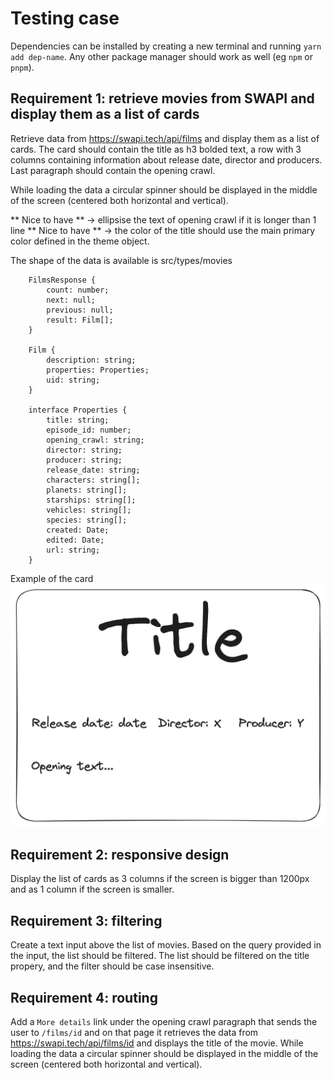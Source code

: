 # Testing case

Dependencies can be installed by creating a new terminal and running `yarn add dep-name`. Any other package manager should work as well (eg `npm` or `pnpm`).

## Requirement 1: retrieve movies from SWAPI and display them as a list of cards

Retrieve data from https://swapi.tech/api/films and display them as a list of cards. The card should contain the title as h3 bolded text, a row with 3 columns containing information about release date, director and producers. Last paragraph should contain the opening crawl.

While loading the data a circular spinner should be displayed in the middle of the screen (centered both horizontal and vertical).

** Nice to have ** -> ellipsise the text of opening crawl if it is longer than 1 line
** Nice to have ** -> the color of the title should use the main primary color defined in the theme object.

The shape of the data is available is src/types/movies

```
    FilmsResponse {
        count: number;
        next: null;
        previous: null;
        result: Film[];
    }

    Film {
        description: string;
        properties: Properties;
        uid: string;
    }

    interface Properties {
        title: string;
        episode_id: number;
        opening_crawl: string;
        director: string;
        producer: string;
        release_date: string;
        characters: string[];
        planets: string[];
        starships: string[];
        vehicles: string[];
        species: string[];
        created: Date;
        edited: Date;
        url: string;
    }
```

Example of the card ![Movie Card](./public/card.png "Film Card")

## Requirement 2: responsive design

Display the list of cards as 3 columns if the screen is bigger than 1200px and as 1 column if the screen is smaller.

## Requirement 3: filtering

Create a text input above the list of movies. Based on the query provided in the input, the list should be filtered. The list should be filtered on the title propery, and the filter should be case insensitive.

## Requirement 4: routing

Add a `More details` link under the opening crawl paragraph that sends the user to `/films/id` and on that page it retrieves the data from https://swapi.tech/api/films/id and displays the title of the movie. While loading the data a circular spinner should be displayed in the middle of the screen (centered both horizontal and vertical).
